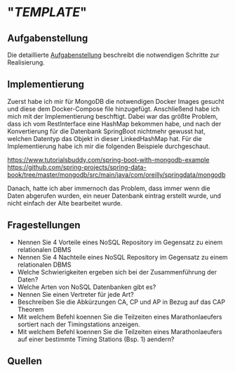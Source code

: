 # "*TEMPLATE*"

## Aufgabenstellung
Die detaillierte [Aufgabenstellung](TASK.md) beschreibt die notwendigen Schritte zur Realisierung.

## Implementierung

Zuerst habe ich mir für MongoDB die notwendigen Docker Images gesucht und diese dem Docker-Compose file hinzugefügt.
Anschließend habe ich mich mit der Implementierung beschftigt. Dabei war das größte Problem, dass ich vom RestInterface eine HashMap bekommen habe, und nach der Konvertierung für die Datenbank SpringBoot nichtmehr gewusst hat, welchen Datentyp das Objekt in dieser LinkedHashMap hat. 
Für die Implementierung habe ich mir die folgenden Beispiele durchgeschaut.

https://www.tutorialsbuddy.com/spring-boot-with-mongodb-example
https://github.com/spring-projects/spring-data-book/tree/master/mongodb/src/main/java/com/oreilly/springdata/mongodb

Danach, hatte ich aber immernoch das Problem, dass immer wenn die Daten abgerufen wurden, ein neuer Datenbank eintrag erstellt wurde, und nicht einfach der Alte bearbeitet wurde.

## Fragestellungen

+ Nennen Sie 4 Vorteile eines NoSQL Repository im Gegensatz zu einem relationalen DBMS
+ Nennen Sie 4 Nachteile eines NoSQL Repository im Gegensatz zu einem relationalen DBMS
+ Welche Schwierigkeiten ergeben sich bei der Zusammenführung der Daten?
+ Welche Arten von NoSQL Datenbanken gibt es?
+ Nennen Sie einen Vertreter für jede Art?
+ Beschreiben Sie die Abkürzungen CA, CP und AP in Bezug auf das CAP Theorem
+ Mit welchem Befehl koennen Sie die Teilzeiten eines Marathonlaeufers sortiert nach der Timingstations anzeigen.
+ Mit welchem Befehl koennen Sie die Teilzeiten eines Marathonlaeufers auf einer bestimmte Timing Stations (Bsp. 1) aendern?

## Quellen
